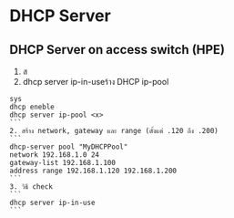 # DHCP Server

## DHCP Server on access switch (HPE)
1. ส
2. dhcp server ip-in-useร้าง DHCP ip-pool
````
sys
dhcp eneble
dhcp server ip-pool <x>
```
2. สร้าง network, gateway และ range (ตั้งแต่ .120 ถึง .200)
```
dhcp-server pool "MyDHCPPool"
network 192.168.1.0 24
gateway-list 192.168.1.100
address range 192.168.1.120 192.168.1.200
```
3. วิธี check
```
dhcp server ip-in-use
```

